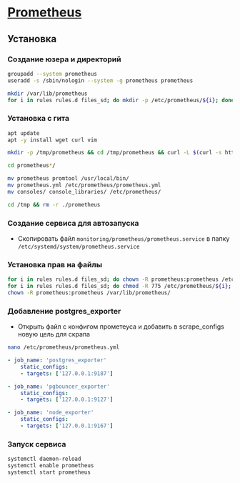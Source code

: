 # [Prometheus](https://github.com/prometheus/prometheus)

## Установка

### Создание юзера и директорий

```bash
groupadd --system prometheus
useradd -s /sbin/nologin --system -g prometheus prometheus
```

```bash
mkdir /var/lib/prometheus
for i in rules rules.d files_sd; do mkdir -p /etc/prometheus/${i}; done
```

### Установка с гита

```bash
apt update
apt -y install wget curl vim
```

```bash
mkdir -p /tmp/prometheus && cd /tmp/prometheus && curl -L $(curl -s https://api.github.com/repos/prometheus/prometheus/releases/latest | grep browser_download_url | grep linux-amd64 | cut -d '"' -f 4 | head -n 1) | tar xzf - 
```

```bash
cd prometheus*/

mv prometheus promtool /usr/local/bin/
mv prometheus.yml /etc/prometheus/prometheus.yml
mv consoles/ console_libraries/ /etc/prometheus/
```

```bash
cd /tmp && rm -r ./prometheus
```

### Создание сервиса для автозапуска

* Скопировать файл `monitoring/prometheus/prometheus.service` в папку `/etc/systemd/system/prometheus.service`

### Установка прав на файлы

```bash
for i in rules rules.d files_sd; do chown -R prometheus:prometheus /etc/prometheus/${i}; done
for i in rules rules.d files_sd; do chmod -R 775 /etc/prometheus/${i}; done
chown -R prometheus:prometheus /var/lib/prometheus/
```

### Добавление postgres_exporter

* Открыть файл с конфигом прометеуса и добавить в scrape_configs новую цель для скрапа

```bash
nano /etc/prometheus/prometheus.yml
```

```yml
- job_name: 'postgres_exporter'
    static_configs:
    - targets: ['127.0.0.1:9187']

- job_name: 'pgbouncer_exporter'
    static_configs:
    - targets: ['127.0.0.1:9127']

- job_name: 'node_exporter'
    static_configs:
    - targets: ['127.0.0.1:9167']
```

### Запуск сервиса

```bash
systemctl daemon-reload
systemctl enable prometheus
systemctl start prometheus
```
